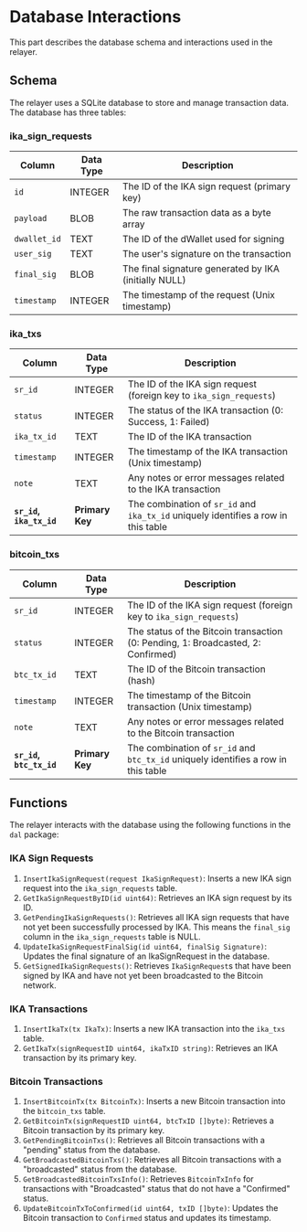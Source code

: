 # Database Interactions

This part describes the database schema and interactions used in the relayer.

## Schema

The relayer uses a SQLite database to store and manage transaction data. The database has three tables:


### ika_sign_requests

| Column | Data Type | Description |
|---|---|---|
| `id` | INTEGER | The ID of the IKA sign request (primary key) |
| `payload` | BLOB | The raw transaction data as a byte array |
| `dwallet_id` | TEXT | The ID of the dWallet used for signing |
| `user_sig` | TEXT | The user's signature on the transaction |
| `final_sig` | BLOB | The final signature generated by IKA (initially NULL) |
| `timestamp` | INTEGER | The timestamp of the request (Unix timestamp) |

### ika_txs

| Column | Data Type | Description |
|---|---|---|
| `sr_id` | INTEGER | The ID of the IKA sign request (foreign key to `ika_sign_requests`) |
| `status` | INTEGER | The status of the IKA transaction (0: Success, 1: Failed) |
| `ika_tx_id` | TEXT | The ID of the IKA transaction |
| `timestamp` | INTEGER | The timestamp of the IKA transaction (Unix timestamp) |
| `note` | TEXT |  Any notes or error messages related to the IKA transaction |
| **`sr_id`, `ika_tx_id`** | **Primary Key** |  The combination of `sr_id` and `ika_tx_id` uniquely identifies a row in this table | 

### bitcoin_txs

| Column | Data Type | Description |
|---|---|---|
| `sr_id` | INTEGER | The ID of the IKA sign request (foreign key to `ika_sign_requests`) |
| `status` | INTEGER | The status of the Bitcoin transaction (0: Pending, 1: Broadcasted, 2: Confirmed) |
| `btc_tx_id` | TEXT | The ID of the Bitcoin transaction (hash) |
| `timestamp` | INTEGER | The timestamp of the Bitcoin transaction (Unix timestamp) |
| `note` | TEXT | Any notes or error messages related to the Bitcoin transaction |
| **`sr_id`, `btc_tx_id`** | **Primary Key** | The combination of `sr_id` and `btc_tx_id` uniquely identifies a row in this table |

## Functions

The relayer interacts with the database using the following functions in the `dal` package:

### IKA Sign Requests

1. `InsertIkaSignRequest(request IkaSignRequest)`: Inserts a new IKA sign request into the `ika_sign_requests` table.
2.  `GetIkaSignRequestByID(id uint64)`: Retrieves an IKA sign request by its ID.
3.  `GetPendingIkaSignRequests()`: Retrieves all IKA sign requests that have not yet been successfully processed by IKA. This means the `final_sig` column in the `ika_sign_requests` table is NULL.
4.  `UpdateIkaSignRequestFinalSig(id uint64, finalSig Signature)`: Updates the final signature of an IkaSignRequest in the database.
5.  `GetSignedIkaSignRequests()`: Retrieves `IkaSignRequest`s that have been signed by IKA and have not yet been broadcasted to the Bitcoin network.

### IKA Transactions

1.  `InsertIkaTx(tx IkaTx)`: Inserts a new IKA transaction into the `ika_txs` table.
2.  `GetIkaTx(signRequestID uint64, ikaTxID string)`: Retrieves an IKA transaction by its primary key.

### Bitcoin Transactions

1.  `InsertBitcoinTx(tx BitcoinTx)`: Inserts a new Bitcoin transaction into the `bitcoin_txs` table.
2.  `GetBitcoinTx(signRequestID uint64, btcTxID []byte)`: Retrieves a Bitcoin transaction by its primary key.
3.  `GetPendingBitcoinTxs()`: Retrieves all Bitcoin transactions with a "pending" status from the database.
4.  `GetBroadcastedBitcoinTxs()`: Retrieves all Bitcoin transactions with a "broadcasted" status from the database.
5.  `GetBroadcastedBitcoinTxsInfo()`: Retrieves `BitcoinTxInfo` for transactions with "Broadcasted" status that do not have a "Confirmed" status.
6.  `UpdateBitcoinTxToConfirmed(id uint64, txID []byte)`: Updates the Bitcoin transaction to `Confirmed` status and updates its timestamp.
